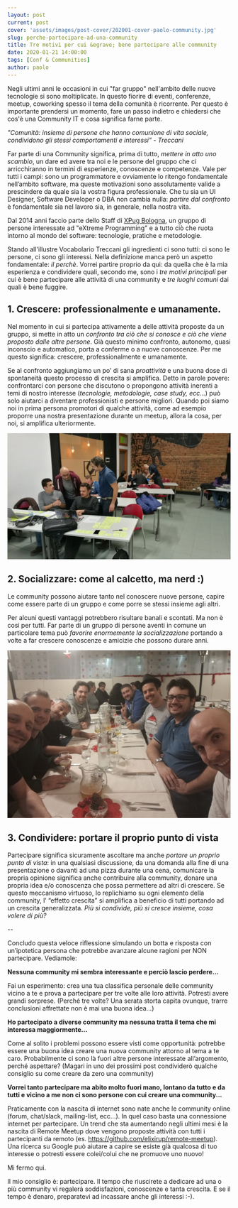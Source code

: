 ```yaml
---
layout: post
current: post
cover: 'assets/images/post-cover/202001-cover-paolo-community.jpg'
slug: perche-partecipare-ad-una-community
title: Tre motivi per cui &egrave; bene partecipare alle community
date: 2020-01-21 14:00:00
tags: [Conf & Communities]
author: paolo
---
```


Negli ultimi anni le occasioni in cui "far gruppo" nell'ambito delle nuove tecnologie si sono moltiplicate. In questo fiorire di eventi, conferenze, meetup, coworking spesso il tema della comunità è ricorrente. 
Per questo è importante prendersi un momento, fare un passo indietro e chiedersi che cos'è una Community IT e cosa significa farne parte. 

<em>"Comunità: insieme di persone che hanno comunione di vita sociale, condividono gli stessi comportamenti e interessi" - Treccani</em>

Far parte di una Community significa, prima di tutto,  *mettere in atto uno scambio*, un dare ed avere tra noi e le persone del gruppo che ci arricchiranno in termini di esperienze, conoscenze e competenze.
Vale per tutti i campi: sono un programmatore e ovviamente lo ritengo fondamentale nell’ambito software, ma queste motivazioni sono assolutamente valide a prescindere da quale sia la vostra figura professionale.
Che tu sia un UI Designer, Software Developer o DBA non cambia nulla: *partire dal confronto* è fondamentale sia nel lavoro sia, in generale, nella nostra vita.

Dal 2014 anni faccio parte dello Staff di <a href="https://twitter.com/xpugbologna" target="_blank">XPug Bologna</a>, un gruppo di persone interessate ad "eXtreme Programming" e a tutto ciò che ruota intorno al mondo del software: tecnologie, pratiche e metodologie. 

Stando all'illustre Vocabolario Treccani gli ingredienti ci sono tutti: ci sono le persone, ci sono gli interessi. 
Nella definizione manca però un aspetto fondamentale: *il perchè*. 
Vorrei partire proprio da qui: da quella che è la mia esperienza e condividere quali, secondo me, sono i *tre motivi principali* per cui è bene partecipare alle attività di una community e *tre luoghi comuni* dai quali è bene fuggire.

## 1. Crescere: professionalmente e umanamente.
Nel momento in cui si partecipa attivamente a delle attività proposte da un gruppo, si mette in atto un *confronto tra ciò che si conosce e ciò che viene proposto dalle altre persone*. Già questo minimo confronto, autonomo, quasi inconscio e automatico, porta a conferme o a nuove conoscenze. Per me questo significa: crescere, professionalmente e umanamente.

Se al confronto aggiungiamo un po’ di sana *proattività* e una buona dose di spontaneità questo processo di crescita si amplifica. Detto in parole povere: confrontarci con persone che discutono o propongono attività inerenti a temi di nostro interesse (<em>tecnologie, metodologie, case study, ecc…</em>) può solo aiutarci a diventare professionisti e persone migliori. Quando poi siamo noi in prima persona promotori di qualche attività, come ad esempio proporre una nostra presentazione durante un meetup, allora la cosa, per noi, si amplifica ulteriormente.

![XPug Bologna](/assets/images/post-content/xpug-1.jpg)

## 2. Socializzare: come al calcetto, ma nerd :) 
Le community possono aiutare tanto nel conoscere nuove persone, capire come essere parte di un gruppo e come porre se stessi insieme agli altri.

Per alcuni questi vantaggi potrebbero risultare banali e scontati. Ma non è così per tutti.
Far parte di un gruppo di persone aventi in comune un particolare tema può *favorire enormemente la socializzazione* portando a volte a far crescere conoscenze e amicizie che possono durare anni.

![XPug Bologna](/assets/images/post-content/xpug-2.jpg)

## 3. Condividere: portare il proprio punto di vista 

Partecipare significa sicuramente ascoltare ma anche *portare un proprio punto di vista*: in una qualsiasi discussione, da una domanda alla fine di una presentazione o davanti ad una pizza durante una cena, comunicare la propria opinione significa anche contribuire alla community, donare una propria idea e/o conoscenza che possa permettere ad altri di crescere.
Se questo meccanismo virtuoso, lo replichiamo su ogni elemento della community, l’ “effetto crescita” si amplifica a beneficio di tutti portando ad un crescita generalizzata. *Più si condivide, più si cresce insieme, cosa volere di più?* 

--

Concludo questa veloce riflessione simulando un botta e risposta con un’ipotetica persona che potrebbe avanzare alcune ragioni per NON partecipare.
Vediamole:

**Nessuna community mi sembra interessante e perciò lascio perdere…**

Fai un esperimento: crea una tua classifica personale delle community vicino a te e prova a partecipare per tre volte alle loro attività. Potresti avere grandi sorprese. 
(Perché tre volte? Una serata storta capita ovunque, trarre conclusioni affrettate non è mai una buona idea…)

**Ho partecipato a diverse community ma nessuna tratta il tema che mi interessa maggiormente...**

Come al solito i problemi possono essere visti come opportunità: potrebbe essere una buona idea creare una nuova community attorno al tema a te caro. Probabilmente ci sono là fuori altre persone interessate all’argomento, perché aspettare? 
(Magari in uno dei prossimi post condividerò qualche consiglio su come creare da zero una community)

**Vorrei tanto partecipare ma abito molto fuori mano, lontano da tutto e da tutti e vicino a me non ci sono persone con cui creare una community...**

Praticamente con la nascita di internet sono nate anche le community online (forum, chat/slack, mailing-list, ecc...). In quel caso basta una connessione internet per partecipare.
Un trend che sta aumentando negli ultimi mesi è la nascita di Remote Meetup dove vengono proposte attività con tutti i partecipanti da remoto (es. <a href="https://github.com/elixirup/remote-meetup">https://github.com/elixirup/remote-meetup</a>).
Una ricerca su Google può aiutare a capire se esiste già qualcosa di tuo interesse o potresti essere colei/colui che ne promuove uno nuovo!

Mi fermo qui.

Il mio consiglio è: partecipare. Il tempo che riuscirete a dedicare ad una o più community vi regalerà soddisfazioni, conoscenze e tanta crescita. 
E se il tempo è denaro, preparatevi ad incassare anche gli interessi :-). 







